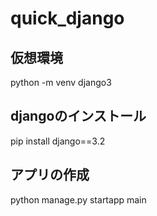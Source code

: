 # quick_django

## 仮想環境
python -m venv django3

## djangoのインストール
pip install django==3.2

## アプリの作成
python manage.py startapp main